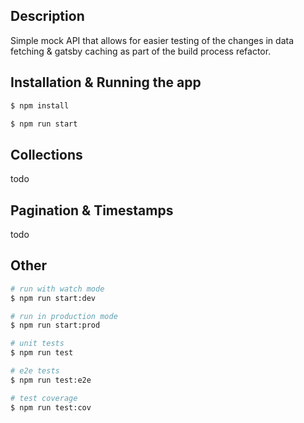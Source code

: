 ## Description

Simple mock API that allows for easier testing of the changes in data fetching & gatsby caching as part of the build process refactor.

## Installation & Running the app

```bash
$ npm install

$ npm run start
```

## Collections

todo

## Pagination & Timestamps

todo

## Other

```bash
# run with watch mode
$ npm run start:dev

# run in production mode
$ npm run start:prod

# unit tests
$ npm run test

# e2e tests
$ npm run test:e2e

# test coverage
$ npm run test:cov
```
